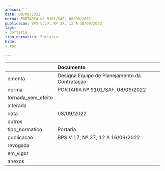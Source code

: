 ```yaml
---
anexos: ''
data: 08/09/2022
norma: PORTARIA Nº 9101/SAF, 08/09/2022
publicacao: BPS V.17, Nº 37, 12 A 16/09/2022
tags:
- portaria
tipo_normatico: Portaria
hide: 
- toc 
 
---
```


|                    | Documento                                     |
|:-------------------|:----------------------------------------------|
| ementa             | Designa Equipe de Planejamento da Contratação |
| norma              | PORTARIA Nº 9101/SAF, 08/09/2022              |
| tornada_sem_efeito |                                               |
| alterada           |                                               |
| data               | 08/09/2022                                    |
| outros             |                                               |
| tipo_normatico     | Portaria                                      |
| publicacao         | BPS V.17, Nº 37, 12 A 16/09/2022              |
| revogada           |                                               |
| em_vigor           |                                               |
| anexos             |                                               |